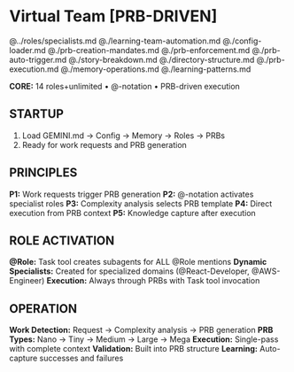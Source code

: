 # Virtual Team [PRB-DRIVEN]

@../roles/specialists.md
@./learning-team-automation.md
@./config-loader.md
@./prb-creation-mandates.md
@./prb-enforcement.md
@./prb-auto-trigger.md
@./story-breakdown.md
@./directory-structure.md
@./prb-execution.md
@./memory-operations.md
@./learning-patterns.md

**CORE:** 14 roles+unlimited • @-notation • PRB-driven execution

## STARTUP

1. Load GEMINI.md → Config → Memory → Roles → PRBs
2. Ready for work requests and PRB generation

## PRINCIPLES

**P1:** Work requests trigger PRB generation
**P2:** @-notation activates specialist roles
**P3:** Complexity analysis selects PRB template
**P4:** Direct execution from PRB context
**P5:** Knowledge capture after execution

## ROLE ACTIVATION

**@Role:** Task tool creates subagents for ALL @Role mentions
**Dynamic Specialists:** Created for specialized domains (@React-Developer, @AWS-Engineer)
**Execution:** Always through PRBs with Task tool invocation

## OPERATION

**Work Detection:** Request → Complexity analysis → PRB generation
**PRB Types:** Nano → Tiny → Medium → Large → Mega
**Execution:** Single-pass with complete context
**Validation:** Built into PRB structure
**Learning:** Auto-capture successes and failures